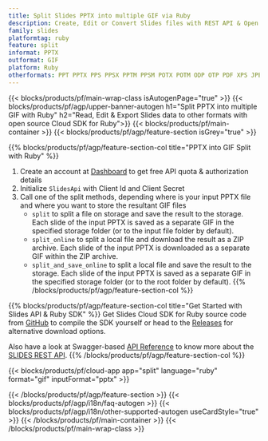 ```yaml
---
title: Split Slides PPTX into multiple GIF via Ruby 
description: Create, Edit or Convert Slides files with REST API & Open Source Ruby SDK
family: slides
platformtag: ruby
feature: split
informat: PPTX
outformat: GIF
platform: Ruby
otherformats: PPT PPTX PPS PPSX PPTM PPSM POTX POTM ODP OTP PDF XPS JPEG PNG BMP TIFF SVG HTML5 XAML
---
```


{{< blocks/products/pf/main-wrap-class isAutogenPage="true" >}}
{{< blocks/products/pf/agp/upper-banner-autogen h1="Split PPTX into multiple GIF with Ruby" h2="Read, Edit & Export Slides data to other formats with open source Cloud SDK for Ruby">}}
{{< blocks/products/pf/main-container >}}
{{< blocks/products/pf/agp/feature-section isGrey="true" >}}

{{% blocks/products/pf/agp/feature-section-col title="PPTX into GIF Split with Ruby" %}}
1. Create an account at <a href="https://dashboard.aspose.cloud/">Dashboard</a> to get free API quota & authorization details
1. Initialize ```SlidesApi``` with Client Id and Client Secret
1. Call one of the split methods, depending where is your input PPTX file and where you want to store the resultant GIF files
    - ```split``` to split a file on storage and save the result to the storage. Each slide of the input PPTX is saved as a separate GIF in the specified storage folder (or to the input file folder by default).
    - ```split_online``` to split a local file and download the result as a ZIP archive. Each slide of the input PPTX is downloaded as a separate GIF within the ZIP archive.
    - ```split_and_save_online``` to split a local file and save the result to the storage. Each slide of the input PPTX is saved as a separate GIF in the specified storage folder (or to the root folder by default).
{{% /blocks/products/pf/agp/feature-section-col %}}

{{% blocks/products/pf/agp/feature-section-col title="Get Started with Slides API & Ruby SDK" %}}
Get Slides Cloud SDK for Ruby source code from [GitHub](https://github.com/aspose-slides-cloud/aspose-slides-cloud-ruby) to compile the SDK yourself or head to the [Releases](https://releases.aspose.cloud/) for alternative download options. 

Also have a look at Swagger-based [API Reference](https://apireference.aspose.cloud/slides/) to know more about the [SLIDES REST API](https://products.aspose.cloud/slides/curl/).
{{% /blocks/products/pf/agp/feature-section-col %}}

{{< blocks/products/pf/cloud-app app="split" language="ruby" format="gif" inputFormat="pptx" >}}

{{< /blocks/products/pf/agp/feature-section >}}
{{< blocks/products/pf/agp/i18n/faq-autogen >}}
{{< blocks/products/pf/agp/i18n/other-supported-autogen useCardStyle="true" >}}
{{< /blocks/products/pf/main-container >}}
{{< /blocks/products/pf/main-wrap-class >}}